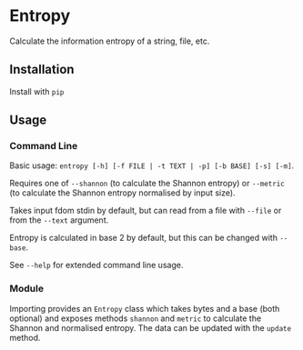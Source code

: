 # Entropy

Calculate the information entropy of a string, file, etc.

## Installation

Install with `pip`

## Usage

### Command Line

Basic usage: `entropy [-h] [-f FILE | -t TEXT | -p] [-b BASE] [-s] [-m]`.

Requires one of `--shannon` (to calculate the Shannon entropy)
or `--metric` (to calculate the Shannon entropy normalised by input size).

Takes input fdom stdin by default, but can read from a file with `--file`
or from the `--text` argument.

Entropy is calculated in base 2 by default, but this can be changed with `--base`.

See `--help` for extended command line usage.

### Module

Importing provides an `Entropy` class which takes bytes and a base (both optional)
and exposes methods `shannon` and `metric` to calculate the Shannon and normalised entropy.
The data can be updated with the `update` method.
